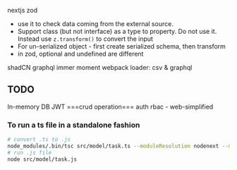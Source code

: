 nextjs
zod

- use it to check data coming from the external source.
- Support class (but not interface) as a type to property. Do not use it. Instead use `z.transform()` to convert the input
- For un-serialized object - first create serialized schema, then transform
- in zod, optional and undefined are different

shadCN
graphql
immer
moment
webpack loader: csv & graphql

## TODO

In-memory DB
JWT
===crud operation===
auth rbac - web-simplified

### To run a ts file in a standalone fashion

```bash
# convert .ts to .js
node_modules/.bin/tsc src/model/task.ts --moduleResolution nodenext --module nodenext
# run .js file
node src/model/task.js
```
